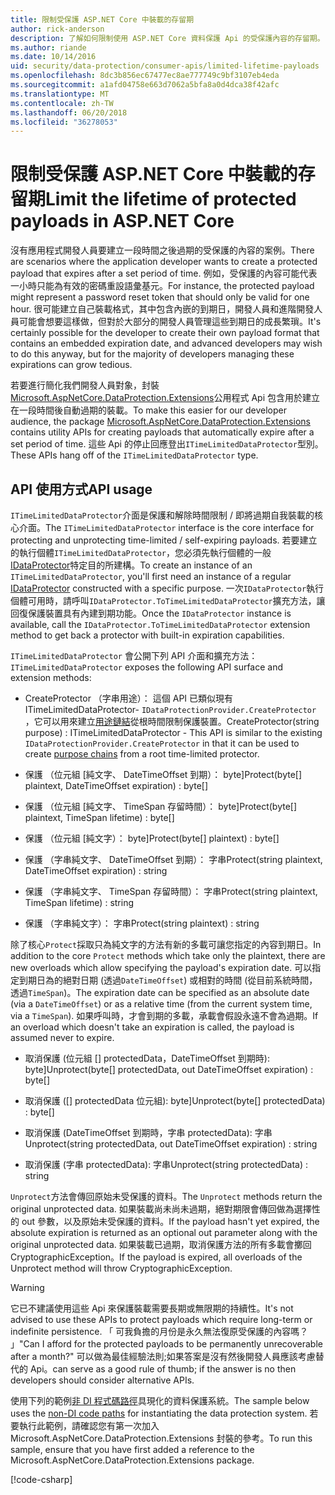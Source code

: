```yaml
---
title: 限制受保護 ASP.NET Core 中裝載的存留期
author: rick-anderson
description: 了解如何限制使用 ASP.NET Core 資料保護 Api 的受保護內容的存留期。
ms.author: riande
ms.date: 10/14/2016
uid: security/data-protection/consumer-apis/limited-lifetime-payloads
ms.openlocfilehash: 8dc3b856ec67477ec8ae777749c9bf3107eb4eda
ms.sourcegitcommit: a1afd04758e663d7062a5bfa8a0d4dca38f42afc
ms.translationtype: MT
ms.contentlocale: zh-TW
ms.lasthandoff: 06/20/2018
ms.locfileid: "36278053"
---
```

# <a name="limit-the-lifetime-of-protected-payloads-in-aspnet-core"></a><span data-ttu-id="c4147-103">限制受保護 ASP.NET Core 中裝載的存留期</span><span class="sxs-lookup"><span data-stu-id="c4147-103">Limit the lifetime of protected payloads in ASP.NET Core</span></span>

<span data-ttu-id="c4147-104">沒有應用程式開發人員要建立一段時間之後過期的受保護的內容的案例。</span><span class="sxs-lookup"><span data-stu-id="c4147-104">There are scenarios where the application developer wants to create a protected payload that expires after a set period of time.</span></span> <span data-ttu-id="c4147-105">例如，受保護的內容可能代表一小時只能為有效的密碼重設語彙基元。</span><span class="sxs-lookup"><span data-stu-id="c4147-105">For instance, the protected payload might represent a password reset token that should only be valid for one hour.</span></span> <span data-ttu-id="c4147-106">很可能建立自己裝載格式，其中包含內嵌的到期日，開發人員和進階開發人員可能會想要這樣做，但對於大部分的開發人員管理這些到期日的成長繁瑣。</span><span class="sxs-lookup"><span data-stu-id="c4147-106">It's certainly possible for the developer to create their own payload format that contains an embedded expiration date, and advanced developers may wish to do this anyway, but for the majority of developers managing these expirations can grow tedious.</span></span>

<span data-ttu-id="c4147-107">若要進行簡化我們開發人員對象，封裝[Microsoft.AspNetCore.DataProtection.Extensions](https://www.nuget.org/packages/Microsoft.AspNetCore.DataProtection.Extensions/)公用程式 Api 包含用於建立在一段時間後自動過期的裝載。</span><span class="sxs-lookup"><span data-stu-id="c4147-107">To make this easier for our developer audience, the package [Microsoft.AspNetCore.DataProtection.Extensions](https://www.nuget.org/packages/Microsoft.AspNetCore.DataProtection.Extensions/) contains utility APIs for creating payloads that automatically expire after a set period of time.</span></span> <span data-ttu-id="c4147-108">這些 Api 的停止回應登出`ITimeLimitedDataProtector`型別。</span><span class="sxs-lookup"><span data-stu-id="c4147-108">These APIs hang off of the `ITimeLimitedDataProtector` type.</span></span>

## <a name="api-usage"></a><span data-ttu-id="c4147-109">API 使用方式</span><span class="sxs-lookup"><span data-stu-id="c4147-109">API usage</span></span>

<span data-ttu-id="c4147-110">`ITimeLimitedDataProtector`介面是保護和解除時間限制 / 即將過期自我裝載的核心介面。</span><span class="sxs-lookup"><span data-stu-id="c4147-110">The `ITimeLimitedDataProtector` interface is the core interface for protecting and unprotecting time-limited / self-expiring payloads.</span></span> <span data-ttu-id="c4147-111">若要建立的執行個體`ITimeLimitedDataProtector`，您必須先執行個體的一般[IDataProtector](xref:security/data-protection/consumer-apis/overview)特定目的所建構。</span><span class="sxs-lookup"><span data-stu-id="c4147-111">To create an instance of an `ITimeLimitedDataProtector`, you'll first need an instance of a regular [IDataProtector](xref:security/data-protection/consumer-apis/overview) constructed with a specific purpose.</span></span> <span data-ttu-id="c4147-112">一次`IDataProtector`執行個體可用時，請呼叫`IDataProtector.ToTimeLimitedDataProtector`擴充方法，讓回復保護裝置具有內建到期功能。</span><span class="sxs-lookup"><span data-stu-id="c4147-112">Once the `IDataProtector` instance is available, call the `IDataProtector.ToTimeLimitedDataProtector` extension method to get back a protector with built-in expiration capabilities.</span></span>

<span data-ttu-id="c4147-113">`ITimeLimitedDataProtector` 會公開下列 API 介面和擴充方法：</span><span class="sxs-lookup"><span data-stu-id="c4147-113">`ITimeLimitedDataProtector` exposes the following API surface and extension methods:</span></span>

* <span data-ttu-id="c4147-114">CreateProtector （字串用途）： 這個 API 已類似現有 ITimeLimitedDataProtector- `IDataProtectionProvider.CreateProtector` ，它可以用來建立[用途鏈結](xref:security/data-protection/consumer-apis/purpose-strings)從根時間限制保護裝置。</span><span class="sxs-lookup"><span data-stu-id="c4147-114">CreateProtector(string purpose) : ITimeLimitedDataProtector - This API is similar to the existing `IDataProtectionProvider.CreateProtector` in that it can be used to create [purpose chains](xref:security/data-protection/consumer-apis/purpose-strings) from a root time-limited protector.</span></span>

* <span data-ttu-id="c4147-115">保護 （位元組 [純文字、 DateTimeOffset 到期）： byte]</span><span class="sxs-lookup"><span data-stu-id="c4147-115">Protect(byte[] plaintext, DateTimeOffset expiration) : byte[]</span></span>

* <span data-ttu-id="c4147-116">保護 （位元組 [純文字、 TimeSpan 存留時間）： byte]</span><span class="sxs-lookup"><span data-stu-id="c4147-116">Protect(byte[] plaintext, TimeSpan lifetime) : byte[]</span></span>

* <span data-ttu-id="c4147-117">保護 （位元組 [純文字）： byte]</span><span class="sxs-lookup"><span data-stu-id="c4147-117">Protect(byte[] plaintext) : byte[]</span></span>

* <span data-ttu-id="c4147-118">保護 （字串純文字、 DateTimeOffset 到期）： 字串</span><span class="sxs-lookup"><span data-stu-id="c4147-118">Protect(string plaintext, DateTimeOffset expiration) : string</span></span>

* <span data-ttu-id="c4147-119">保護 （字串純文字、 TimeSpan 存留時間）： 字串</span><span class="sxs-lookup"><span data-stu-id="c4147-119">Protect(string plaintext, TimeSpan lifetime) : string</span></span>

* <span data-ttu-id="c4147-120">保護 （字串純文字）： 字串</span><span class="sxs-lookup"><span data-stu-id="c4147-120">Protect(string plaintext) : string</span></span>

<span data-ttu-id="c4147-121">除了核心`Protect`採取只為純文字的方法有新的多載可讓您指定的內容到期日。</span><span class="sxs-lookup"><span data-stu-id="c4147-121">In addition to the core `Protect` methods which take only the plaintext, there are new overloads which allow specifying the payload's expiration date.</span></span> <span data-ttu-id="c4147-122">可以指定到期日為的絕對日期 (透過`DateTimeOffset`) 或相對的時間 (從目前系統時間，透過`TimeSpan`)。</span><span class="sxs-lookup"><span data-stu-id="c4147-122">The expiration date can be specified as an absolute date (via a `DateTimeOffset`) or as a relative time (from the current system time, via a `TimeSpan`).</span></span> <span data-ttu-id="c4147-123">如果呼叫時，才會到期的多載，承載會假設永遠不會為過期。</span><span class="sxs-lookup"><span data-stu-id="c4147-123">If an overload which doesn't take an expiration is called, the payload is assumed never to expire.</span></span>

* <span data-ttu-id="c4147-124">取消保護 (位元組 [] protectedData，DateTimeOffset 到期時): byte]</span><span class="sxs-lookup"><span data-stu-id="c4147-124">Unprotect(byte[] protectedData, out DateTimeOffset expiration) : byte[]</span></span>

* <span data-ttu-id="c4147-125">取消保護 ([] protectedData 位元組): byte]</span><span class="sxs-lookup"><span data-stu-id="c4147-125">Unprotect(byte[] protectedData) : byte[]</span></span>

* <span data-ttu-id="c4147-126">取消保護 (DateTimeOffset 到期時，字串 protectedData): 字串</span><span class="sxs-lookup"><span data-stu-id="c4147-126">Unprotect(string protectedData, out DateTimeOffset expiration) : string</span></span>

* <span data-ttu-id="c4147-127">取消保護 (字串 protectedData): 字串</span><span class="sxs-lookup"><span data-stu-id="c4147-127">Unprotect(string protectedData) : string</span></span>

<span data-ttu-id="c4147-128">`Unprotect`方法會傳回原始未受保護的資料。</span><span class="sxs-lookup"><span data-stu-id="c4147-128">The `Unprotect` methods return the original unprotected data.</span></span> <span data-ttu-id="c4147-129">如果裝載尚未尚未過期，絕對期限會傳回做為選擇性的 out 參數，以及原始未受保護的資料。</span><span class="sxs-lookup"><span data-stu-id="c4147-129">If the payload hasn't yet expired, the absolute expiration is returned as an optional out parameter along with the original unprotected data.</span></span> <span data-ttu-id="c4147-130">如果裝載已過期，取消保護方法的所有多載會擲回 CryptographicException。</span><span class="sxs-lookup"><span data-stu-id="c4147-130">If the payload is expired, all overloads of the Unprotect method will throw CryptographicException.</span></span>

>[!WARNING]
> <span data-ttu-id="c4147-131">它已不建議使用這些 Api 來保護裝載需要長期或無限期的持續性。</span><span class="sxs-lookup"><span data-stu-id="c4147-131">It's not advised to use these APIs to protect payloads which require long-term or indefinite persistence.</span></span> <span data-ttu-id="c4147-132">「 可我負擔的月份是永久無法復原受保護的內容嗎？ 」</span><span class="sxs-lookup"><span data-stu-id="c4147-132">"Can I afford for the protected payloads to be permanently unrecoverable after a month?"</span></span> <span data-ttu-id="c4147-133">可以做為最佳經驗法則;如果答案是沒有然後開發人員應該考慮替代的 Api。</span><span class="sxs-lookup"><span data-stu-id="c4147-133">can serve as a good rule of thumb; if the answer is no then developers should consider alternative APIs.</span></span>

<span data-ttu-id="c4147-134">使用下列的範例[非 DI 程式碼路徑](xref:security/data-protection/configuration/non-di-scenarios)具現化的資料保護系統。</span><span class="sxs-lookup"><span data-stu-id="c4147-134">The sample below uses the [non-DI code paths](xref:security/data-protection/configuration/non-di-scenarios) for instantiating the data protection system.</span></span> <span data-ttu-id="c4147-135">若要執行此範例，請確認您有第一次加入 Microsoft.AspNetCore.DataProtection.Extensions 封裝的參考。</span><span class="sxs-lookup"><span data-stu-id="c4147-135">To run this sample, ensure that you have first added a reference to the Microsoft.AspNetCore.DataProtection.Extensions package.</span></span>

[!code-csharp[](limited-lifetime-payloads/samples/limitedlifetimepayloads.cs)]
